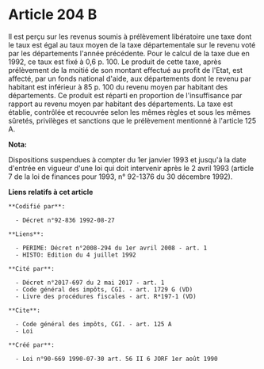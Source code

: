 # Article 204 B

Il est perçu sur les revenus soumis à prélèvement libératoire une taxe dont le taux est égal au taux moyen de la taxe
départementale sur le revenu voté par les départements l'année précédente. Pour le calcul de la taxe due en 1992, ce taux est
fixé à 0,6 p. 100. Le produit de cette taxe, après prélèvement de la moitié de son montant effectué au profit de l'Etat, est
affecté, par un fonds national d'aide, aux départements dont le revenu par habitant est inférieur à 85 p. 100 du revenu moyen
par habitant des départements. Ce produit est réparti en proportion de l'insuffisance par rapport au revenu moyen par
habitant des départements. La taxe est établie, contrôlée et recouvrée selon les mêmes règles et sous les mêmes sûretés,
privilèges et sanctions que le prélèvement mentionné à l'article 125 A.

**Nota:**

Dispositions suspendues à compter du 1er janvier 1993 et jusqu'à la date d'entrée en vigueur d'une loi qui doit intervenir
après le 2 avril 1993 (article 7 de la loi de finances pour 1993, n° 92-1376 du 30 décembre 1992).

**Liens relatifs à cet article**

	**Codifié par**:

	  - Décret n°92-836 1992-08-27

	**Liens**:

	  - PERIME: Décret n°2008-294 du 1er avril 2008 - art. 1
	  - HISTO: Edition du 4 juillet 1992

	**Cité par**:

	  - Décret n°2017-697 du 2 mai 2017 - art. 1
	  - Code général des impôts, CGI. - art. 1729 G (VD)
	  - Livre des procédures fiscales - art. R*197-1 (VD)

	**Cite**:

	  - Code général des impôts, CGI. - art. 125 A
	  - Loi

	**Créé par**:

	  - Loi n°90-669 1990-07-30 art. 56 II 6 JORF 1er août 1990
